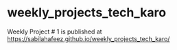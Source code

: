 # weekly_projects_tech_karo

Weekly Project # 1 is published at https://sabilahafeez.github.io/weekly_projects_tech_karo/

